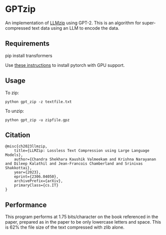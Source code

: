 # GPTzip

An implementation of [LLMzip](https://arxiv.org/abs/2306.04050) using GPT-2. This is an algorithm for super-compressed text data using an LLM to encode the data. 

## Requirements

pip install transformers

Use [these instructions](https://pytorch.org/get-started/locally/) to install pytorch with GPU support.

## Usage

To zip:

`python gpt_zip -z textfile.txt`

To unzip:

`python gpt_zip -u zipfile.gpz`

## Citation 
```
@misc{ch2023llmzip,
    title={LLMZip: Lossless Text Compression using Large Language Models},
    author={Chandra Shekhara Kaushik Valmeekam and Krishna Narayanan and Dileep Kalathil and Jean-Francois Chamberland and Srinivas Shakkottai},
    year={2023},
    eprint={2306.04050},
    archivePrefix={arXiv},
    primaryClass={cs.IT}
}
```

## Performance

This program performs at 1.75 bits/character on the book referenced in the paper, prepared as in the paper to be only lowercase letters and space. This is 62% the file size of the text compressed with zlib alone. 
